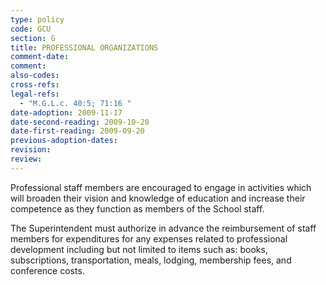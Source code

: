 ```yaml
---
type: policy
code: GCU
section: G
title: PROFESSIONAL ORGANIZATIONS
comment-date:
comment:
also-codes:
cross-refs:
legal-refs:
  - "M.G.L.c. 40:5; 71:16 "
date-adoption: 2009-11-17
date-second-reading: 2009-10-20
date-first-reading: 2009-09-20
previous-adoption-dates: 
revision: 
review: 
---
```


Professional staff members are encouraged to engage in activities which will broaden their vision and knowledge of education and increase their competence as they function as members of the School staff.

The Superintendent must authorize in advance the reimbursement of staff members for expenditures for any expenses related to professional development including but not limited to items such as: books, subscriptions, transportation, meals, lodging, membership fees, and conference costs.

